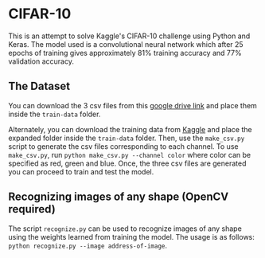 # CIFAR-10

This is an attempt to solve Kaggle's CIFAR-10 challenge using Python and Keras. The model used is a convolutional neural network which after 25 epochs of training gives approximately 81% training accuracy and 77% validation accuracy.

## The Dataset

You can download the 3 csv files from this [google drive link](https://drive.google.com/open?id=0ByCZreDktfuea3NWSHJHd3FYR2M) and place them inside the `train-data` folder. 

Alternately, you can download the training data from [Kaggle](https://www.kaggle.com/c/cifar-10) and place the expanded folder inside the `train-data` folder. Then, use the `make_csv.py` script to generate the csv files corresponding to each channel. To use `make_csv.py`, run `python make_csv.py --channel color` where color can be specified as red, green and blue. Once, the three csv files are generated you can proceed to train and test the model. 

## Recognizing images of any shape (OpenCV required)

The script `recognize.py` can be used to recognize images of any shape using the weights learned from training the model. The usage is as follows: `python recognize.py --image address-of-image`. 
